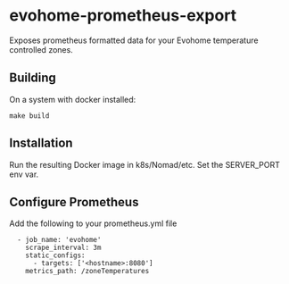 # evohome-prometheus-export
Exposes prometheus formatted data for your Evohome temperature controlled zones.

## Building
On a system with docker installed:
```
make build
```
## Installation
Run the resulting Docker image in k8s/Nomad/etc. Set the SERVER_PORT env var.

## Configure Prometheus
Add the following to your prometheus.yml file
```
  - job_name: 'evohome'
    scrape_interval: 3m
    static_configs:
      - targets: ['<hostname>:8080']
    metrics_path: /zoneTemperatures
```
